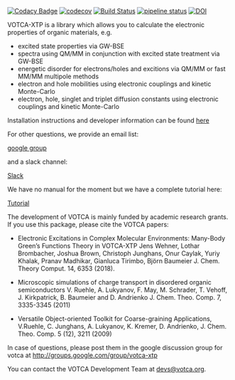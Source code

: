 [![Codacy Badge](https://api.codacy.com/project/badge/Grade/6e930e3c0f5a4a9b83aa3362cfdd21e1)](https://www.codacy.com/manual/votca-package/xtp?utm_source=github.com&amp;utm_medium=referral&amp;utm_content=votca/xtp&amp;utm_campaign=Badge_Grade)
[![codecov](https://codecov.io/gh/votca/xtp/branch/master/graph/badge.svg)](https://codecov.io/gh/votca/xtp)
[![Build Status](https://travis-ci.org/votca/xtp.svg?branch=master)](https://travis-ci.org/votca/xtp)
[![pipeline status](https://gitlab.com/votca/xtp/badges/master/pipeline.svg)](https://gitlab.com/votca/xtp/commits/master)
[![DOI](https://zenodo.org/badge/50048374.svg)](https://zenodo.org/badge/latestdoi/50048374)

VOTCA-XTP is a library which allows you to calculate the electronic properties of organic materials, e.g.
- excited state properties via GW-BSE
- spectra using QM/MM in conjunction with excited state treatment via GW-BSE
- energetic disorder for electrons/holes and excitions via QM/MM or fast MM/MM multipole methods
- electron and hole mobilities using electronic couplings and kinetic Monte-Carlo
- electron, hole, singlet and triplet diffusion constants using electronic couplings and kinetic Monte-Carlo

Installation instructions and developer information can be found
[here](https://github.com/votca/votca/blob/master/share/doc/INSTALL.md)

For other questions, we provide an email list:

[google group](https://groups.google.com/forum/#!forum/votca)

and a slack channel:

[Slack](https://votca.slack.com/messages/C7XVBE9EG/?)

We have no manual for the moment but we have a complete tutorial here:

[Tutorial](https://github.com/votca/xtp-tutorials)

The development of VOTCA is mainly funded by academic research grants. If you
use this package, please cite the VOTCA papers:

* Electronic Excitations in Complex Molecular Environments: Many-Body Green’s
  Functions Theory in VOTCA-XTP Jens Wehner, Lothar Brombacher, Joshua Brown,
  Christoph Junghans, Onur Caylak, Yuriy Khalak, Pranav Madhikar, Gianluca
  Tirimbo, Björn Baumeier J. Chem. Theory Comput. 14, 6353 (2018).

* Microscopic simulations of charge transport in disordered organic
  semiconductors V. Ruehle, A. Lukyanov, F. May, M. Schrader, T. Vehoff, J.
  Kirkpatrick, B. Baumeier and D. Andrienko J. Chem. Theo. Comp. 7, 3335-3345
  (2011)

* Versatile Object-oriented Toolkit for Coarse-graining Applications, V.Ruehle,
  C. Junghans, A. Lukyanov, K. Kremer, D. Andrienko, J. Chem. Theo. Comp. 5
  (12), 3211 (2009)

In case of questions, please post them in the google discussion group for votca
at <http://groups.google.com/group/votca-xtp>

You can contact the VOTCA Development Team at devs@votca.org.

